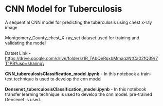 # CNN Model for Tuberculosis
A sequential CNN model for predicting the tuberculosis using chest x-ray image \
\
Montgomery_County_chest_X-ray_set dataset used for training and validating the model\
\
Datset Link - https://drive.google.com/drive/folders/1R_TAbQeRgxbMmaqzNtCa02fQ39r7T1PB?usp=sharing\
\
\
**CNN_tuberculosisClassification_model.ipynb** - In this notebook a train-test technique is used to develop the cnn model\
\
**Densenet_tuberculosisClassification_model.ipynb** - In this notebook transfer learning technique is used to develop the cnn model. pre-trained Densenet is used. 

